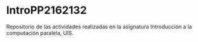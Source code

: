 # IntroPP2162132
Repositorio de las actividades realizadas en la asignatura Introducción a la computación paralela, UIS.
